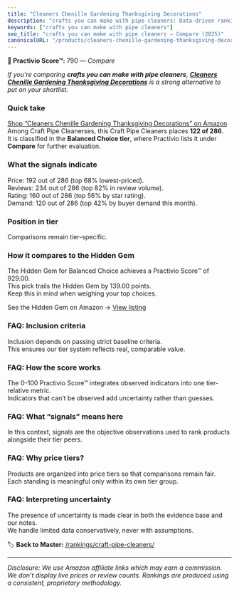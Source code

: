 ```yaml
---
title: "Cleaners Chenille Gardening Thanksgiving Decorations"
description: "crafts you can make with pipe cleaners: Data-driven ranking using the Practivio Score™. Positioned by quality, value, demand, findability, momentum."
keywords: ["crafts you can make with pipe cleaners"]
seo_title: "crafts you can make with pipe cleaners — Compare (2025)"
canonicalURL: "/products/cleaners-chenille-gardening-thanksgiving-decorations-B0FF97J8KL/"
---
```


**🛒 Practivio Score™:** 790 — _Compare_


*If you're comparing **crafts you can make with pipe cleaners**, **[Cleaners Chenille Gardening Thanksgiving Decorations](https://www.amazon.com/dp/B0FF97J8KL?tag=practivio-20)** is a strong alternative to put on your shortlist.*
### Quick take
[Shop “Cleaners Chenille Gardening Thanksgiving Decorations” on Amazon](https://www.amazon.com/dp/B0FF97J8KL?tag=practivio-20)
Among Craft Pipe Cleanerses, this Craft Pipe Cleaners places **122 of 286**.  
It is classified in the **Balanced Choice tier**, where Practivio lists it under **Compare** for further evaluation.

### What the signals indicate
Price: 192 out of 286 (top 68% lowest-priced).  
Reviews: 234 out of 286 (top 82% in review volume).  
Rating: 160 out of 286 (top 56% by star rating).  
Demand: 120 out of 286 (top 42% by buyer demand this month).

### Position in tier
Comparisons remain tier-specific.

### How it compares to the Hidden Gem
The Hidden Gem for Balanced Choice achieves a Practivio Score™ of 929.00.  
This pick trails the Hidden Gem by 139.00 points.  
Keep this in mind when weighing your top choices.  

See the Hidden Gem on Amazon → [View listing](https://www.amazon.com/dp/B09LYG8WQ9?tag=practivio-20)

### FAQ: Inclusion criteria
Inclusion depends on passing strict baseline criteria.  
This ensures our tier system reflects real, comparable value.

### FAQ: How the score works
The 0–100 Practivio Score™ integrates observed indicators into one tier-relative metric.  
Indicators that can’t be observed add uncertainty rather than guesses.

### FAQ: What “signals” means here
In this context, signals are the objective observations used to rank products alongside their tier peers.

### FAQ: Why price tiers?
Products are organized into price tiers so that comparisons remain fair.  
Each standing is meaningful only within its own tier group.

### FAQ: Interpreting uncertainty
The presence of uncertainty is made clear in both the evidence base and our notes.  
We handle limited data conservatively, never with assumptions.

<!-- Missing template for Compare/CompareWithinPriceClass -->


🏷️ **Back to Master:** [/rankings/craft-pipe-cleaners/](/rankings/craft-pipe-cleaners/)

---
_Disclosure: We use Amazon affiliate links which may earn a commission. We don’t display live prices or review counts. Rankings are produced using a consistent, proprietary methodology._
